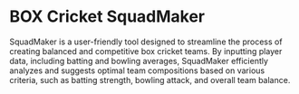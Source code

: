 # BOX Cricket SquadMaker
SquadMaker is a user-friendly tool designed to streamline the process of creating balanced and competitive box cricket teams. By inputting player data, including batting and bowling averages, SquadMaker efficiently analyzes and suggests optimal team compositions based on various criteria, such as batting strength, bowling attack, and overall team balance.
